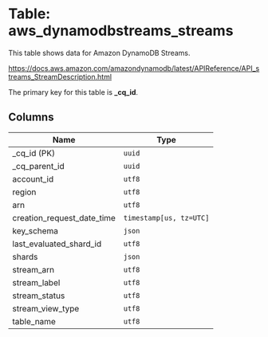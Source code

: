 # Table: aws_dynamodbstreams_streams

This table shows data for Amazon DynamoDB Streams.

https://docs.aws.amazon.com/amazondynamodb/latest/APIReference/API_streams_StreamDescription.html

The primary key for this table is **_cq_id**.

## Columns

| Name          | Type          |
| ------------- | ------------- |
|_cq_id (PK)|`uuid`|
|_cq_parent_id|`uuid`|
|account_id|`utf8`|
|region|`utf8`|
|arn|`utf8`|
|creation_request_date_time|`timestamp[us, tz=UTC]`|
|key_schema|`json`|
|last_evaluated_shard_id|`utf8`|
|shards|`json`|
|stream_arn|`utf8`|
|stream_label|`utf8`|
|stream_status|`utf8`|
|stream_view_type|`utf8`|
|table_name|`utf8`|